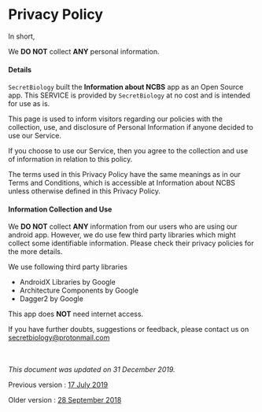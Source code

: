 # Privacy Policy

In short,

We **DO NOT** collect **ANY** personal information. 


#### Details

 ``SecretBiology`` built the **Information about NCBS** app as an Open Source app. This SERVICE is provided by ``SecretBiology`` at no cost and is intended for use as is.

This page is used to inform visitors regarding our policies with the collection, use, and disclosure of Personal Information if anyone decided to use our Service.

If you choose to use our Service, then you agree to the collection and use of information in relation to this policy. 

The terms used in this Privacy Policy have the same meanings as in our Terms and Conditions, which is accessible at Information about NCBS unless otherwise defined in this Privacy Policy. 

#### Information Collection and Use

We **DO NOT** collect **ANY** information from our users who are using our android app. However, we do use few third party libraries which might collect some identifiable information. Please check their privacy policies for the more details. 

We use following third party libraries
*  AndroidX Libraries by Google
*  Architecture Components by Google
*  Dagger2 by Google

This app does **NOT** need internet access. 

If you have further doubts, suggestions or feedback, please contact us on [secretbiology@protonmail.com](mailto:secretbiology@protonmail.com)

<br><br>
*This document was updated on 31 December 2019.*

Previous version : [17 July 2019](https://github.com/NCBSinfo/NCBSinfo/blob/398dc27941f70359296f00bb9f9724cc2c999885/PrivacyPolicy.md)

Older version : [28 September 2018](https://github.com/NCBSinfo/NCBSinfo/blob/f2c0e135a4e00d777081a3448124b38e59c28774/PrivacyPolicy.md)
